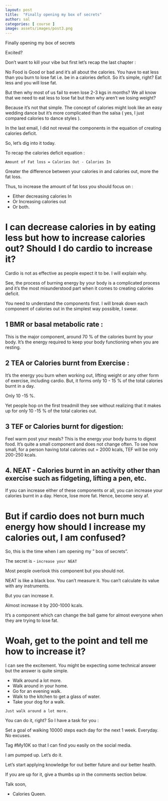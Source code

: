 ```yaml
---
layout: post
title:  "Finally opening my box of secrets"
author: sal
categories: [ course ]
image: assets/images/post3.png
---
```

Finally opening my box of secrets

Excited?

Don’t want to kill your vibe but first let’s recap the last chapter :

No Food is Good or bad and it’s all about the calories.
You have to eat less than you burn to lose fat i.e. be in a calories deficit.
So it’s simple, right? Eat less and you will lose fat.

But then why most of us fail to even lose 2-3 kgs in months? We all know that we need to eat less to lose fat but then why aren’t we losing weight?

Because it’s not that simple. The concept of calories might look like an easy wedding dance but it’s more complicated than the salsa
( yes, I just compared calories to dance styles ).

In the last email, I did not reveal the components in the equation of creating calories deficit.

So, let’s dig into it today.

To recap the calories deficit equation :

`Amount of Fat loss = Calories Out - Calories In`

Greater the difference between your calories in and calories out, more the fat loss.

Thus, to increase the amount of fat loss you should focus on :
+ Either decreasing calories In
+ Or Increasing calories out
+ Or both.

# I can decrease calories in by eating less but how to increase calories out? Should I do cardio to increase it?

Cardio is not as effective as people expect it to be. I will explain why.

See, the process of burning energy by your body is a complicated process and it’s the most misunderstood part when it comes to creating calories deficit. 

You need to understand the components first.
I will break down each component of calories out in the simplest way possible, I swear.

## 1 BMR or basal metabolic rate :

This is the major component, around 70 % of the calories burnt by your body. It’s the energy required to keep your body functioning when you are resting.


## 2 TEA or Calories burnt from Exercise :

It’s the energy you burn when working out, lifting weight or any other form of exercise, including cardio. But, it forms only 10 - 15 % of the total calories burnt in a day.

Only 10 -15 %.

Yet people hop on the first treadmill they see without realizing that it makes up for only 10 -15 % of the total calories out.

## 3 TEF or Calories burnt for digestion: 

Feel warm post your meals? This is the energy your body burns to digest food. It’s quite a small component and does not change often.
To see how small, for a person having total calories out = 2000 kcals, TEF will be only 200-250 kcals.

## 4. NEAT - Calories burnt in an activity other than exercise  such as fidgeting, lifting a pen, etc.

If you can increase either of these components or all, you can increase your calories burnt in a day. Hence, lose more fat. Hence, become sexy af. 


# But if cardio does not burn much energy how should I increase my calories out, I am confused?

So, this is the time when I am opening my ” box of secrets”.



The secret is - `increase your NEAT`


Most people overlook this component but you should not.

NEAT is like a  black box. You can’t measure it. You can’t calculate its value with any instruments.

But you can increase it.

Almost increase it by 200-1000 kcals.

It’s a component which can change the ball game for almost everyone when they are trying to lose fat.

 

# Woah, get to the point and tell me how to increase it?

I can see the excitement. You might be expecting some technical answer but the answer is quite simple.

+ Walk around a lot more.
+ Walk around in your home.
+ Go for an evening walk.
+ Walk to the kitchen to get a glass of water.
+ Take your dog for a walk.


`Just walk around a lot more.`

You can do it, right? So I have a task for you :

Set a goal of walking 10000 steps each day for the next 1 week. Everyday. No excuses.

Tag  #My10K so that I can find you easily on the social media.

I am pumped up. Let’s do it.

Let’s start applying knowledge for out better future and our better health. 

If you are up for it, give a thumbs up in the comments section below.

Talk soon,
 - Calories Queen.



